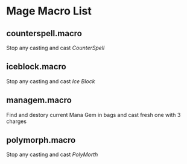 # Mage Macro List

counterspell.macro
------------------
Stop any casting and cast *CounterSpell*

iceblock.macro
--------------
Stop any casting and cast *Ice Block*

managem.macro
-------------
Find and destory current Mana Gem in bags and cast fresh one with 3 charges


polymorph.macro
---------------
Stop any casting and cast *PolyMorth*

